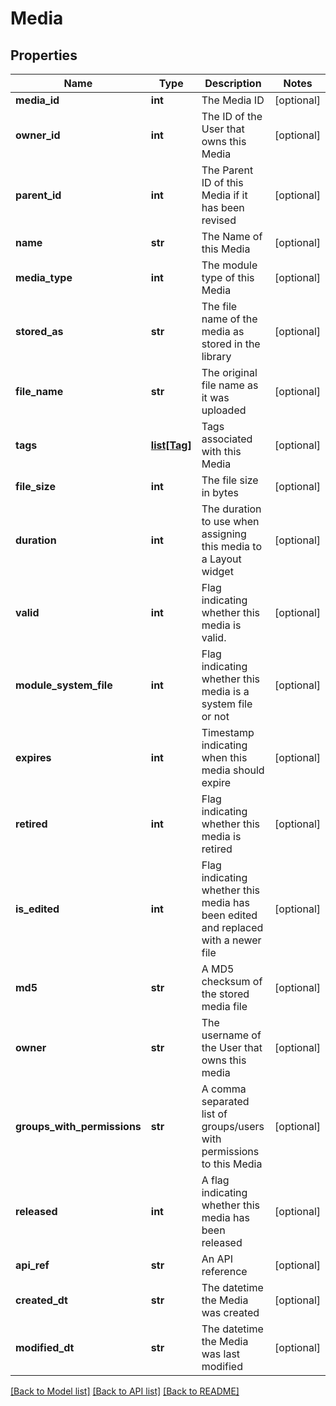 # Media

## Properties
Name | Type | Description | Notes
------------ | ------------- | ------------- | -------------
**media_id** | **int** | The Media ID | [optional] 
**owner_id** | **int** | The ID of the User that owns this Media | [optional] 
**parent_id** | **int** | The Parent ID of this Media if it has been revised | [optional] 
**name** | **str** | The Name of this Media | [optional] 
**media_type** | **int** | The module type of this Media | [optional] 
**stored_as** | **str** | The file name of the media as stored in the library | [optional] 
**file_name** | **str** | The original file name as it was uploaded | [optional] 
**tags** | [**list[Tag]**](Tag.md) | Tags associated with this Media | [optional] 
**file_size** | **int** | The file size in bytes | [optional] 
**duration** | **int** | The duration to use when assigning this media to a Layout widget | [optional] 
**valid** | **int** | Flag indicating whether this media is valid. | [optional] 
**module_system_file** | **int** | Flag indicating whether this media is a system file or not | [optional] 
**expires** | **int** | Timestamp indicating when this media should expire | [optional] 
**retired** | **int** | Flag indicating whether this media is retired | [optional] 
**is_edited** | **int** | Flag indicating whether this media has been edited and replaced with a newer file | [optional] 
**md5** | **str** | A MD5 checksum of the stored media file | [optional] 
**owner** | **str** | The username of the User that owns this media | [optional] 
**groups_with_permissions** | **str** | A comma separated list of groups/users with permissions to this Media | [optional] 
**released** | **int** | A flag indicating whether this media has been released | [optional] 
**api_ref** | **str** | An API reference | [optional] 
**created_dt** | **str** | The datetime the Media was created | [optional] 
**modified_dt** | **str** | The datetime the Media was last modified | [optional] 

[[Back to Model list]](../README.md#documentation-for-models) [[Back to API list]](../README.md#documentation-for-api-endpoints) [[Back to README]](../README.md)


